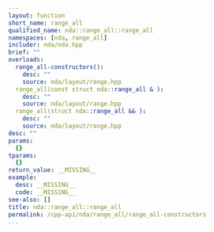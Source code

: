```yaml
---
layout: function
short_name: range_all
qualified_name: nda::range_all::range_all
namespaces: [nda, range_all]
includer: nda/nda.hpp
brief: ""
overloads:
  range_all-constructors():
    desc: ""
    source: nda/layout/range.hpp
  range_all(const struct nda::range_all & ):
    desc: ""
    source: nda/layout/range.hpp
  range_all(struct nda::range_all && ):
    desc: ""
    source: nda/layout/range.hpp
desc: ""
params:
  {}
tparams:
  {}
return_value: __MISSING__
example:
  desc: __MISSING__
  code: __MISSING__
see-also: []
title: nda::range_all::range_all
permalink: /cpp-api/nda/range_all/range_all-constructors
...
```


